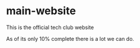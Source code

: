# main-website

This is the official tech club website

As of its only 10% complete there is a lot we can do. 
